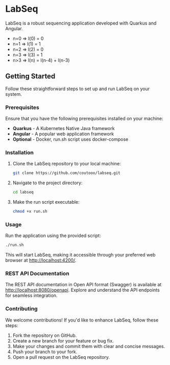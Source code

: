# LabSeq

LabSeq is a robust sequencing application developed with Quarkus and Angular.

- n=0 => l(0) = 0
- n=1 => l(1) = 1
- n=2 => l(2) = 0
- n=3 => l(3) = 1
- n>3 => l(n) = l(n-4) + l(n-3)

## Getting Started

Follow these straightforward steps to set up and run LabSeq on your system.

### Prerequisites

Ensure that you have the following prerequisites installed on your machine:

- **Quarkus** - A Kubernetes Native Java framework
- **Angular** - A popular web application framework
- **Optional** - Docker, run.sh script uses docker-compose

### Installation

1. Clone the LabSeq repository to your local machine:

    ```bash
    git clone https://github.com/coutooo/labseq.git
    ```

2. Navigate to the project directory:

    ```bash
    cd labseq
    ```

3. Make the run script executable:

    ```bash
    chmod +x run.sh
    ```

### Usage

Run the application using the provided script:

```bash
./run.sh
```

This will start LabSeq, making it accessible through your preferred web browser at [http://localhost:4200/](http://localhost:4200/).

### REST API Documentation

The REST API documentation in Open API format (Swagger) is available at [http://localhost:8080/openapi](http://localhost:8080/openapi). Explore and understand the API endpoints for seamless integration.

### Contributing

We welcome contributions! If you'd like to enhance LabSeq, follow these steps:

1. Fork the repository on GitHub.
2. Create a new branch for your feature or bug fix.
3. Make your changes and commit them with clear and concise messages.
4. Push your branch to your fork.
5. Open a pull request on the LabSeq repository.
